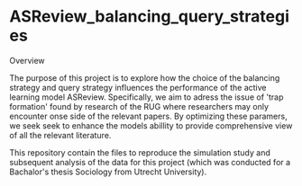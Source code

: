 # ASReview_balancing_query_strategies

Overview

The purpose of this project is to explore how the choice of the balancing strategy and query strategy influences the performance of the active learning model ASReview. Specifically, we aim to adress the issue of 'trap formation' found by research of the RUG where researchers may only encounter onse side of the relevant papers. By optimizing these paramers, we seek seek to enhance the models abillity to provide comprehensive view of all the relevant literature. 

This repository contain the files to reproduce the simulation study and subsequent analysis of the data for this project (which was conducted for a Bachalor's thesis Sociology from Utrecht University). 
